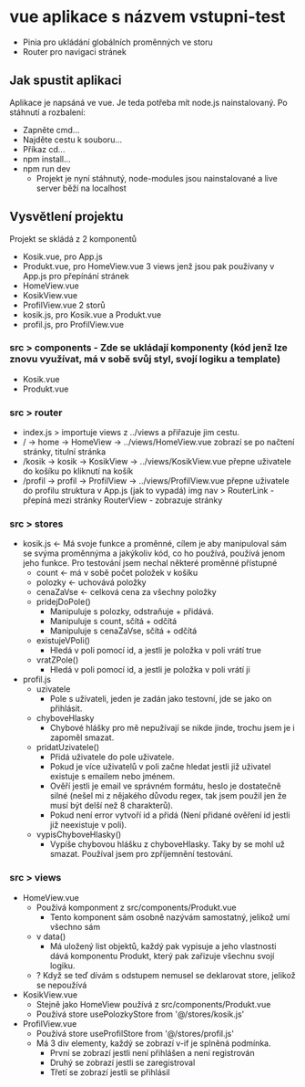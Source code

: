 # vue aplikace s názvem vstupni-test
- Pinia pro ukládání globálních proměnných ve storu
- Router pro navigaci stránek

## Jak spustit aplikaci
Aplikace je napsáná ve vue. Je teda potřeba mít node.js nainstalovaný.
Po stáhnutí a rozbalení:
- Zapněte cmd...
- Najděte cestu k souboru...
- Příkaz cd...
- npm install...
- npm run dev
  - Projekt je nyní stáhnutý, node-modules jsou nainstalované a live server běží na localhost

## Vysvětlení projektu
Projekt se skládá z 2 komponentů
- Kosik.vue, pro App.js
- Produkt.vue, pro HomeView.vue
3 views jenž jsou pak používany v App.js pro přepínání stránek
- HomeView.vue
- KosikView.vue
- ProfilView.vue
2 storů
- kosik.js, pro Kosik.vue a Produkt.vue
- profil.js, pro ProfilView.vue
### src > components - Zde se ukládají komponenty (kód jenž lze znovu využívat, má v sobě svůj styl, svojí logiku a template)
- Kosik.vue
- Produkt.vue
### src > router
- index.js > importuje views z ../views a přiřazuje jim cestu.
- / -> home -> HomeView -> ../views/HomeView.vue zobrazí se po načtení stránky, titulní stránka
- /kosik -> kosik -> KosikView -> ../views/KosikView.vue přepne uživatele do košíku po kliknutí na košík
- /profil -> profil -> ProfilView -> ../views/ProfilView.vue přepne uživatele do profilu
struktura v App.js (jak to vypadá)
img
nav > RouterLink - přepíná mezi stránky
RouterView - zobrazuje stránky
### src > stores
- kosik.js <- Má svoje funkce a proměnné, cílem je aby manipuloval sám se svýma proměnnýma a jakýkoliv kód, co ho používá, používá jenom jeho funkce. Pro testování jsem nechal některé proměnné přístupné
  - count <- má v sobě počet položek v košíku
  - polozky <- uchovává položky
  - cenaZaVse  <- celková cena za všechny položky
  - pridejDoPole()
    - Manipuluje s polozky, odstraňuje + přidává. 
    - Manipuluje s count, sčítá + odčítá
    - Manipuluje s cenaZaVse, sčítá + odčítá
  - existujeVPoli()
    - Hledá v poli pomocí id, a jestli je položka v poli vrátí true
  - vratZPole()
    - Hledá v poli pomocí id, a jestli je položka v poli vrátí ji
- profil.js
  - uzivatele
    - Pole s uživateli, jeden je zadán jako testovní, jde se jako on přihlásit.
  - chyboveHlasky
    - Chybové hlášky pro mě nepužívají se nikde jinde, trochu jsem je i zapoměl smazat.
  - pridatUzivatele()
    - Přidá uživatele do pole uživatele.
    - Pokud je více uživatelů v poli začne hledat jestli již uživatel existuje s emailem nebo jménem.
    - Ověří jestli je email ve správném formátu, heslo je dostatečně silné (nešel mi z nějakého důvodu regex, tak jsem použil jen že musí být delší než 8 charakterů).
    - Pokud není error vytvoří id a přidá (Není přidané ověření id jestli již neexistuje v poli).
  - vypisChyboveHlasky()
    - Vypíše chybovou hlášku z chyboveHlasky. Taky by se mohl už smazat. Používal jsem pro zpříjemnění testování.
### src > views
- HomeView.vue
  - Používá komponment z src/components/Produkt.vue
    - Tento komponent sám osobně nazývám samostatný, jelikož umí všechno sám
  - v data()
    - Má uložený list objektů, každý pak vypisuje a jeho vlastnosti dává komponentu Produkt, který pak zařizuje všechnu svojí logiku.
  - ? Když se teď dívám s odstupem nemusel se deklarovat store, jelikož se nepoužívá
- KosikView.vue
  - Stejně jako HomeView používá z src/components/Produkt.vue
  - Používá store usePolozkyStore from '@/stores/kosik.js'
- ProfilView.vue
  - Používá store useProfilStore from '@/stores/profil.js'
  - Má 3 div elementy, každý se zobrazí v-if je splněná podmínka.
    - První se zobrazí jestli není přihlášen a není registrován
    - Druhý se zobrazí jestli se zaregistroval
    - Třetí se zobrazí jestli se přihlásil
